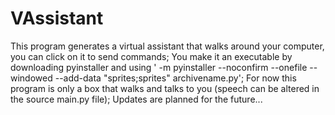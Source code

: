 # VAssistant
This program generates a virtual assistant that walks around your computer, you can click on it to send commands;
You make it an executable by downloading pyinstaller and using '<filepath> -m pyinstaller --noconfirm --onefile --windowed --add-data "sprites;sprites" archivename.py';
For now this program is only a box that walks and talks to you (speech can be altered in the source main.py file);
Updates are planned for the future...
